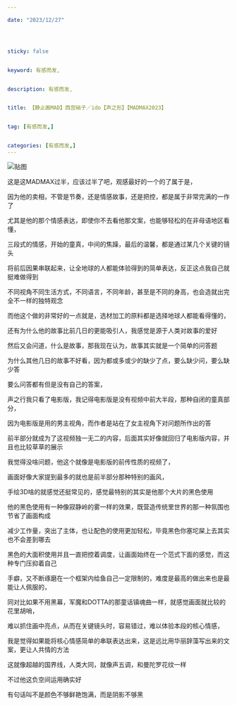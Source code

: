 ```yaml
---

date: "2023/12/27"




sticky: false


keyword: 有感而发,


description: 有感而发,


title: 【静止画MAD】西宫硝子／ido【声之形】【MADMAX2023】


tag: [有感而发,]


categories: [有感而发,]
---
```

![贴图](https://cdn.donmai.us/original/10/51/__miyako_blue_archive_drawn_by_black_sum__10512fddc0c83987e2ae984978638db6.png)

这是这MADMAX过半，应该过半了吧，观感最好的一个的了属于是，

因为他的卖相，不管是节奏，还是情感故事，还是把控，都是属于非常完满的一作了

尤其是他的那个情感表达，即使你不去看他那文案，也能够轻松的在非母语地区看懂，

三段式的情感，开始的童真，中间的焦躁，最后的温馨，都是通过某几个关键的镜头

将前后因果串联起来，让全地球的人都能体验得到的简单表达，反正这点我自己就挺难做得到

不同视角不同生活方式，不同语言，不同年龄，甚至是不同的身高，也会造就出完全不一样的独特观念

而他这个做的非常好的一点就是，选材加工的原料都是选择地球人都能看得懂的，

还有为什么他的故事比前几日的更能吸引人，我感觉是源于人类对故事的爱好

然后又会问道，什么是故事，那我现在认为，故事其实就是一个简单的问答题

为什么其他几日的故事不好看，因为都或多或少的缺少了点，要么缺少问，要么缺少答

要么问答都有但是没有自己的答案，

声之行我只看了电影版，我记得电影版是没有视频中前大半段，那种自闭的童真部分，

因为电影版是用的男主视角，而作者是站在了女主视角下对问题所作出的答

前半部分就成为了这视频独一无二的内容，后面其实好像就回归了电影版内容，并且也比较草草的展示

我觉得没啥问题，他这个就像是电影版的前传性质的视频了，

画面好像大家提到最多的就也是前半部分那种特别的画风，

手绘3D啥的就感觉还挺常见的，感觉最特别的其实是他那个大片的黑色使用

他的黑色使用有一种像寂静岭的雾一样的效果，既营造传统里世界的那一种氛围也节省了画面构成

减少工作量，突出了主体，也让配色的使用更加轻松，毕竟黑色你塞坨屎上去其实也不会差到哪去

黑色的大面积使用并且一直把控着调度，让画面始终在一个范式下面的感觉，而这种专门压抑着自己

手癖，又不断琢磨在一个框架内给鱼自己一定限制的，难度是最高的做出来也是最能让人佩服的，

同对比如果不用黑幕，军魔和DOTTA的那童话镇魂曲一样，就感觉画面就比较的花里胡哨，

难以抓住画中亮点，从而在关键镜头时，容易错过，难以体验本段的核心情感，

我是觉得如果能将核心情感简单的串联表达出来，这是远比用华丽辞藻写出来的文案，更让人共情的方法

这就像超越的国界线，人类大同，就像声五调，和曼陀罗花纹一样

不过他这负空间运用确实好

有句话叫不是颜色不够鲜艳饱满，而是阴影不够黑